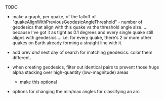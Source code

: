 TODO
- make a graph, per quake, of the falloff of "quakeAlignWithPreviousGeodesicAngleThreshold" - number of geodesics that align with this quake vs the threshold angle size.
	... because I've got it as tight as 0.1 degrees and every single quake still aligns with geodesics ... i.e. for every quake, there's 2 or more other quakes on Earth already forming a straight line with it.
- add prev *and* next day of search for matching geodesics.  color them different.

- when creating geodesics, filter out identical pairs to prevent those huge alpha stacking over high-quantity (low-magnitude) areas
	- make this optional
- options for changing the min/max angles for classifying an arc

